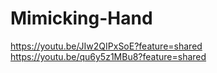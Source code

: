 # Mimicking-Hand
https://youtu.be/JIw2QIPxSoE?feature=shared
https://youtu.be/qu6y5z1MBu8?feature=shared
